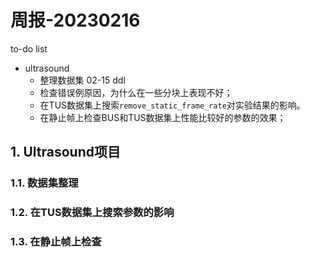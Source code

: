 # 周报-20230216
to-do list

- ultrasound
  - 整理数据集 02-15 ddl
  - 检查错误例原因，为什么在一些分块上表现不好；
  - 在TUS数据集上搜索``remove_static_frame_rate``对实验结果的影响。
  - 在静止帧上检查BUS和TUS数据集上性能比较好的参数的效果；

## 1. Ultrasound项目
### 1.1. 数据集整理

### 1.2. 在TUS数据集上搜索参数的影响

### 1.3. 在静止帧上检查